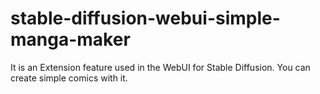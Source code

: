 # stable-diffusion-webui-simple-manga-maker
It is an Extension feature used in the WebUI for Stable Diffusion. You can create simple comics with it.
